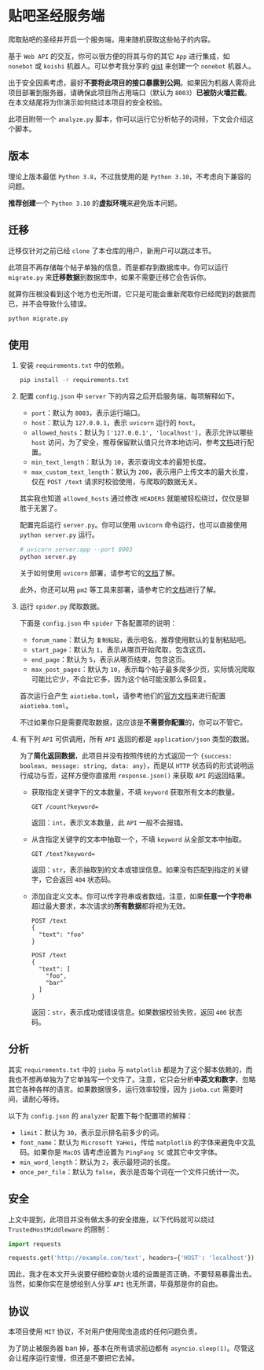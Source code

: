 # 贴吧圣经服务端

爬取贴吧的圣经并开启一个服务端，用来随机获取这些帖子的内容。

基于 `Web API` 的交互，你可以很方便的将其与你的其它 `App` 进行集成，如 `nonebot` 或 `koishi` 机器人。可以参考我分享的 [gist](https://gist.github.com/kifuan/1b440cd848c3677f3486904f8ad2e44b) 来创建一个 `nonebot` 机器人。

出于安全因素考虑，最好**不要将此项目的接口暴露到公网**。如果因为机器人需将此项目部署到服务器，请确保此项目所占用端口（默认为 `8003`）**已被防火墙拦截**。在本文结尾将为你演示如何绕过本项目的安全校验。

此项目附带一个 `analyze.py` 脚本，你可以运行它分析帖子的词频，下文会介绍这个脚本。

## 版本

理论上版本最低 `Python 3.8`，不过我使用的是 `Python 3.10`，不考虑向下兼容的问题。

**推荐创建**一个 `Python 3.10` 的**虚拟环境**来避免版本问题。


## 迁移

迁移仅针对之前已经 `clone` 了本仓库的用户，新用户可以跳过本节。

此项目不再存储每个帖子单独的信息，而是都存到数据库中。你可以运行 `migrate.py` 来**迁移数据**到数据库中，如果不需要迁移它会告诉你。

就算你压根没看到这个地方也无所谓，它只是可能会重新爬取你已经爬到的数据而已，并不会导致什么错误。

```bash
python migrate.py
```

## 使用

1. 安装 `requirements.txt` 中的依赖。

   ```bash
   pip install -r requirements.txt
   ```

2. 配置 `config.json` 中 `server` 下的内容之后开启服务端，每项解释如下。
   
   + `port`：默认为 `8003`，表示运行端口。
   + `host`：默认为 `127.0.0.1`，表示 `uvicorn` 运行的 `host`。
   + `allowed_hosts`：默认为 `['127.0.0.1', 'localhost']`，表示允许以哪些 `host` 访问，为了安全，推荐保留默认值只允许本地访问，参考[文档](https://fastapi.tiangolo.com/zh/advanced/middleware/#trustedhostmiddleware)进行配置。
   + `min_text_length`：默认为 `10`，表示查询文本的最短长度。
   + `max_custom_text_length`：默认为 `200`，表示用户上传文本的最大长度，仅在 `POST /text` 请求时校验使用，与爬取的数据无关。

   其实我也知道 `allowed_hosts` 通过修改 `HEADERS` 就能被轻松绕过，仅仅是聊胜于无罢了。

   配置完后运行 `server.py`。你可以使用 `uvicorn` 命令运行，也可以直接使用 `python server.py` 运行。

   ```bash
   # uvicorn server:app --port 8003
   python server.py
   ```

   关于如何使用 `uvicorn` 部署，请参考它的[文档](http://www.uvicorn.org/deployment/)了解。

   此外，你还可以用 `pm2` 等工具来部署，请参考它的[文档](https://pm2.keymetrics.io/docs/usage/quick-start/)进行了解。

3. 运行 `spider.py` 爬取数据。

   下面是 `config.json` 中 `spider` 下各配置项的说明：

   + `forum_name`：默认为 `复制粘贴`，表示吧名，推荐使用默认的复制粘贴吧。
   + `start_page`：默认为 `1`，表示从哪页开始爬取，包含这页。
   + `end_page`：默认为 `5`，表示从哪页结束，包含这页。
   + `max_post_pages`：默认为 `10`，表示每个帖子最多爬多少页，实际情况爬取可能比它少，不会比它多，因为这个帖可能没那么多回复。

   首次运行会产生 `aiotieba.toml`，请参考他们的[官方文档](https://v-8.top/tutorial/quickstart/#_4)来进行配置 `aiotieba.toml`。

   不过如果你只是需要爬取数据，这应该是**不需要你配置**的，你可以不管它。

4. 有下列 `API` 可供调用，所有 `API` 返回的都是 `application/json` 类型的数据。

   为了**简化返回数据**，此项目并没有按照传统的方式返回一个 `{success: boolean, message: string, data: any}`，而是以 `HTTP` 状态码的形式说明运行成功与否，这样方便你直接用 `response.json()` 来获取 `API` 的返回结果。

   + 获取指定关键字下的文本数量，不填 `keyword` 获取所有文本的数量。

     ```http
     GET /count?keyword=
     ```

     返回：`int`，表示文本数量，此 `API` 一般不会报错。

   + 从含指定关键字的文本中抽取一个，不填 `keyword` 从全部文本中抽取。

     ```http
     GET /text?keyword=
     ```

     返回：`str`，表示抽取到的文本或错误信息。如果没有匹配到指定的关键字，它会返回 `404` 状态码。

   + 添加自定义文本。你可以传字符串或者数组，注意，如果**任意一个字符串**超过最大要求，本次请求的**所有数据**都将视为无效。

     ```http
     POST /text
     {
       "text": "foo"
     }
     
     POST /text
     {
       "text": [
         "foo",
         "bar"
       ]
     }
     ```
     
     返回：`str`，表示成功或错误信息。如果数据校验失败，返回 `400` 状态码。


## 分析

其实 `requirements.txt` 中的 `jieba` 与 `matplotlib` 都是为了这个脚本依赖的，而我也不想再单独为了它单独写一个文件了。注意，它只会分析**中英文和数字**，忽略其它各种各样的语言。如果数据很多，运行效率较慢，因为 `jieba.cut` 需要时间，请耐心等待。

以下为 `config.json` 的 `analyzer` 配置下每个配置项的解释：

+ `limit`：默认为 `30`，表示显示排名前多少的词。
+ `font_name`：默认为 `Microsoft YaHei`，传给 `matplotlib` 的字体来避免中文乱码。如果你是 `MacOS` 请考虑设置为 `PingFang SC` 或其它中文字体。
+ `min_word_length`：默认为 `2`，表示最短词的长度。
+ `once_per_file`：默认为 `false`，表示是否每个词在一个文件只统计一次。

## 安全

上文中提到，此项目并没有做太多的安全措施，以下代码就可以绕过 `TrustedHostMiddleware` 的限制：

```py
import requests

requests.get('http://example.com/text', headers={'HOST': 'localhost'})
```

因此，我才在本文开头说要仔细检查防火墙的设置是否正确，不要轻易暴露出去。当然，如果你实在是想给别人分享 `API` 也无所谓，毕竟那是你的自由。


## 协议

本项目使用 `MIT` 协议，不对用户使用爬虫造成的任何问题负责。

为了防止被服务器 ban 掉，基本在所有请求前边都有 `asyncio.sleep(1)`。尽管这会让程序运行变慢，但还是不要把它去掉。

